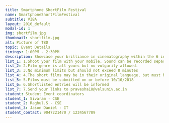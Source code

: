 ```yaml
---
title: Smartphone ShortFilm Festival
name: SmartphoneShortFilmFestival
subtitle: VIBA
layout: 2016_default
modal-id: 1
img: shortfilm.jpg
thumbnail: shortfilm.jpg
alt: Picture of TBD
topic: Event Details
timings: 1:00PM - 2:30PM
description: Showcase your brilliance in cinematography within the 6 inch display of your everyday smartphone and prove that don't always need a cine cam.
list_1: 1.Shoot your film with your mobile, Sound can be recorded separately.             
list_2: 2.Film genre is all yours but no vulgarity allowed.                                                    
list_3: 3.No minimum limits but should not exceed 8 minutes
list_4: 4.The short films may be in their original language, but must be subtitled in English.                                                                                
list_5: 5.Films must be submitted on or before 10/10/2018                                                                                                                 
list_6: 6.Shortlisted entries will be informed                                               
list_7: 7.Send your links to pravesha18@velsuniv.ac.in                                                             
student: Student Event coordinators
student_1: Sivaram - CSE
student_2: Raghul.S - CSE
student_3: Jason Daniel - IT        
student_contact: 9047221470 / 1234567789
---
```


